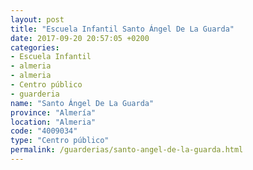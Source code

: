 ```yaml
---
layout: post
title: "Escuela Infantil Santo Ángel De La Guarda"
date: 2017-09-20 20:57:05 +0200
categories:
- Escuela Infantil
- almeria
- almeria
- Centro público
- guarderia
name: "Santo Ángel De La Guarda"
province: "Almería"
location: "Almeria"
code: "4009034"
type: "Centro público"
permalink: /guarderias/santo-angel-de-la-guarda.html
---
```

